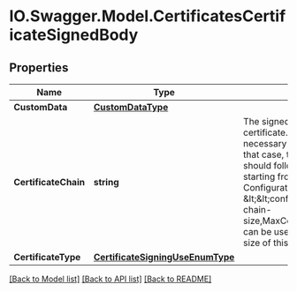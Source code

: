 # IO.Swagger.Model.CertificatesCertificateSignedBody
## Properties

Name | Type | Description | Notes
------------ | ------------- | ------------- | -------------
**CustomData** | [**CustomDataType**](CustomDataType.md) |  | [optional] 
**CertificateChain** | **string** | The signed PEM encoded X.509 certificate. This can also contain the necessary sub CA certificates. In that case, the order of the bundle should follow the certificate chain, starting from the leaf certificate.    The Configuration Variable &amp;lt;&amp;lt;configkey-max-certificate-chain-size,MaxCertificateChainSize&amp;gt;&amp;gt; can be used to limit the maximum size of this field.   | 
**CertificateType** | [**CertificateSigningUseEnumType**](CertificateSigningUseEnumType.md) |  | [optional] 

[[Back to Model list]](../README.md#documentation-for-models) [[Back to API list]](../README.md#documentation-for-api-endpoints) [[Back to README]](../README.md)

